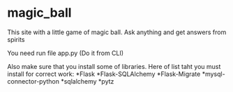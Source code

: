 # magic_ball
This site with a little game of magic ball. Ask anything and get answers from  spirits

You need run file app.py (Do it from CLI)

Also make sure that you install some of libraries. Here of list taht you must install for correct work:
  *Flask
  *Flask-SQLAlchemy
  *Flask-Migrate
  *mysql-connector-python
  *sqlalchemy
  *pytz
